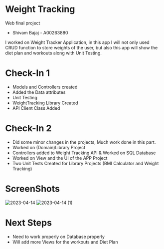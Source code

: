 # Weight Tracking               
Web final project

* Shivam Bajaj  -   A00263880
 
I worked on Weight Tracker Application, in this app I will not only used CRUD function to store weights of the user, but also this app will show the diet plan and workouts along with Unit Testing.

# Check-In 1
* Models and Controllers created
* Added the Data attributes
* Unit Testing
* WeightTracking Library Created
* API Client Class Added


# Check-In 2
* Did some minor changes in the projects, Much work done in this part.
* Worked on (Domain)Library Project
* Controllers added to Weight Tracking API & Worked on SQL Database
* Worked on View and the UI of the APP Project
* Two Unit Tests Created for Library Projects (BMI Calculator and Weight Tracking)

# ScreenShots

![2023-04-14](https://user-images.githubusercontent.com/113265259/232180572-0af03f66-f109-40b7-897d-de030df49d27.png)
![2023-04-14 (1)](https://user-images.githubusercontent.com/113265259/232180576-1f73a51a-2b40-487b-ae00-f27d1547e60d.png)

# Next Steps
* Need to work properly on Database properly
* Will add more Views for the workouts and Diet Plan
